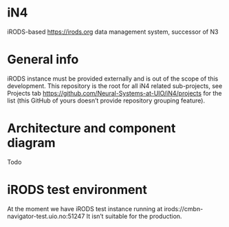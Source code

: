 # iN4
iRODS-based https://irods.org data management system, successor of N3
# General info
iRODS instance must be provided externally and is out of the scope of this development. This repository is the root for all iN4 related sub-projects, see Projects tab https://github.com/Neural-Systems-at-UIO/iN4/projects for the list (this GitHub of yours doesn’t provide repository grouping feature).
# Architecture and component diagram
Todo
# iRODS test environment
At the moment we have iRODS test instance running at irods://cmbn-navigator-test.uio.no:51247 It isn’t suitable for the production.

